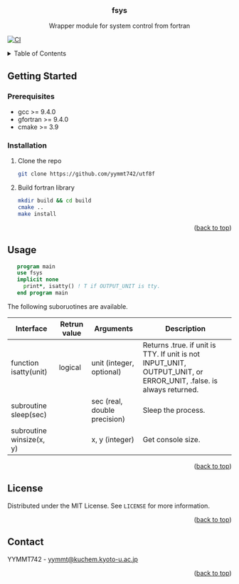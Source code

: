<br />
<div align="center">
<h3 align="center">fsys</h3>
  <p align="center">
    Wrapper module for system control from fortran
  </p>
</div>

[![CI](https://github.com/yymmt742/fsys/actions/workflows/ci.yml/badge.svg)](https://github.com/yymmt742/fsys/actions/workflows/ci.yml)

<!-- TABLE OF CONTENTS -->
<details>
  <summary>Table of Contents</summary>
  <ol>
    <li>
      <a href="#about-the-project">About The Project</a>
    </li>
    <li>
      <a href="#getting-started">Getting Started</a>
      <ul>
        <li><a href="#prerequisites">Prerequisites</a></li>
        <li><a href="#installation">Installation</a></li>
      </ul>
    </li>
    <li><a href="#usage">Usage</a></li>
    <li><a href="#license">License</a></li>
    <li><a href="#contact">Contact</a></li>
  </ol>
</details>

## Getting Started
### Prerequisites

* gcc >= 9.4.0
* gfortran >= 9.4.0
* cmake >= 3.9

### Installation

1. Clone the repo
   ```sh
   git clone https://github.com/yymmt742/utf8f
   ```
2. Build fortran library
   ```sh
   mkdir build && cd build
   cmake ..
   make install
   ```

<p align="right">(<a href="#readme-top">back to top</a>)</p>

## Usage

   ```fortran
      program main
      use fsys
      implicit none
        print*, isatty() ! T if OUTPUT_UNIT is tty.
      end program main
   ```

   The following suboruotines are available.

  | Interface                | Retrun value | Arguments                                   | Description                                                                                                       |
  | ------------------------ | ------------ | ------------------------------------------- | ----------------------------------------------------------------------------------------------------------------- |
  | function isatty(unit)    | logical      | unit (integer, optional)                    | Returns .true. if unit is TTY. If unit is not INPUT_UNIT, OUTPUT_UNIT, or ERROR_UNIT, .false. is always returned. |
  | subroutine sleep(sec)    |              | sec (real, double precision)                | Sleep the process.                                                                                                |
  | subroutine winsize(x, y) |              | x, y (integer)                              | Get console size.                                                                                                 |


<p align="right">(<a href="#readme-top">back to top</a>)</p>

<!-- LICENSE -->
## License

Distributed under the MIT License. See `LICENSE` for more information.

<p align="right">(<a href="#readme-top">back to top</a>)</p>

<!-- CONTACT -->
## Contact

YYMMT742 - yymmt@kuchem.kyoto-u.ac.jp

<p align="right">(<a href="#readme-top">back to top</a>)</p>

